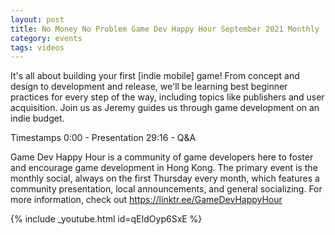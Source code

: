 ```yaml
---
layout: post
title: No Money No Problem Game Dev Happy Hour September 2021 Monthly
category: events
tags: videos
---
```


It's all about building your first [indie mobile] game! From concept and design to development and release, we'll be learning best beginner practices for every step of the way, including topics like publishers and user acquisition. Join us as Jeremy guides us through game development on an indie budget.

Timestamps
0:00 - Presentation
29:16 - Q&A

Game Dev Happy Hour is a community of game developers here to foster and encourage game development in Hong Kong. The primary event is the monthly social, always on the first Thursday every month, which features a community presentation, local announcements, and general socializing. For more information, check out https://linktr.ee/GameDevHappyHour

{% include _youtube.html id=qEIdOyp6SxE %}
